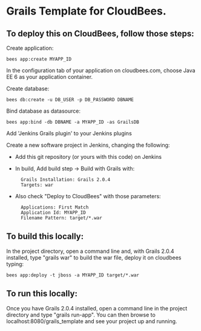 # Grails Template for CloudBees.

## To deploy this on CloudBees, follow those steps:

Create application:

    bees app:create MYAPP_ID

In the configuration tab of your application on cloudbees.com, choose Java EE 6 as your application container.

Create database:

    bees db:create -u DB_USER -p DB_PASSWORD DBNAME

Bind database as datasource:

    bees app:bind -db DBNAME -a MYAPP_ID -as GrailsDB

Add 'Jenkins Grails plugin' to your Jenkins plugins

Create a new software project in Jenkins, changing the following:

* Add this git repository (or yours with this code) on Jenkins
* In build, Add build step -> Build with Grails with:

        Grails Installation: Grails 2.0.4
        Targets: war

* Also check "Deploy to CloudBees" with those parameters:

        Applications: First Match
        Application Id: MYAPP_ID
        Filename Pattern: target/*.war

## To build this locally:

In the project directory, open a command line and, with Grails 2.0.4 installed, type "grails war" to build the war file, deploy it on cloudbees typing:

    bees app:deploy -t jboss -a MYAPP_ID target/*.war

## To run this locally:

Once you have Grails 2.0.4 installed, open a command line in the project directory and type "grails run-app". You can then browse to localhost:8080/grails_template and see your project up and running.
